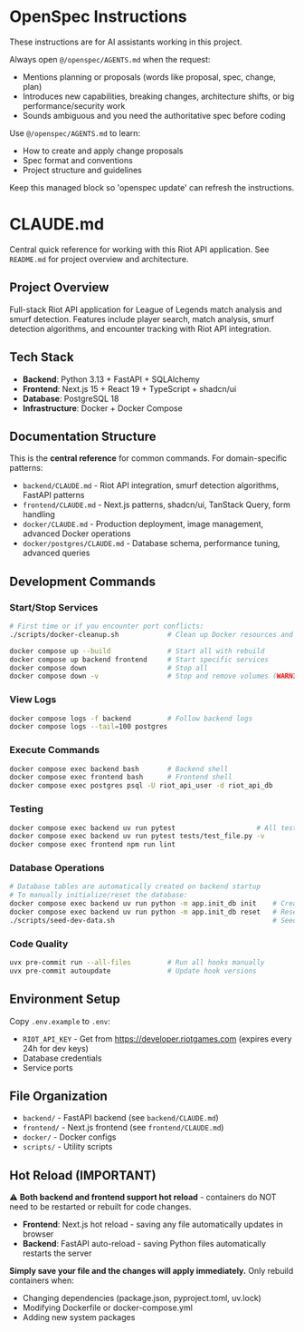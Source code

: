<!-- OPENSPEC:START -->
# OpenSpec Instructions

These instructions are for AI assistants working in this project.

Always open `@/openspec/AGENTS.md` when the request:
- Mentions planning or proposals (words like proposal, spec, change, plan)
- Introduces new capabilities, breaking changes, architecture shifts, or big performance/security work
- Sounds ambiguous and you need the authoritative spec before coding

Use `@/openspec/AGENTS.md` to learn:
- How to create and apply change proposals
- Spec format and conventions
- Project structure and guidelines

Keep this managed block so 'openspec update' can refresh the instructions.

<!-- OPENSPEC:END -->

# CLAUDE.md

Central quick reference for working with this Riot API application. See `README.md` for project overview and architecture.

## Project Overview

Full-stack Riot API application for League of Legends match analysis and smurf detection. Features include player search, match analysis, smurf detection algorithms, and encounter tracking with Riot API integration.

## Tech Stack
- **Backend**: Python 3.13 + FastAPI + SQLAlchemy
- **Frontend**: Next.js 15 + React 19 + TypeScript + shadcn/ui
- **Database**: PostgreSQL 18
- **Infrastructure**: Docker + Docker Compose

## Documentation Structure
This is the **central reference** for common commands. For domain-specific patterns:
- `backend/CLAUDE.md` - Riot API integration, smurf detection algorithms, FastAPI patterns
- `frontend/CLAUDE.md` - Next.js patterns, shadcn/ui, TanStack Query, form handling
- `docker/CLAUDE.md` - Production deployment, image management, advanced Docker operations
- `docker/postgres/CLAUDE.md` - Database schema, performance tuning, advanced queries

## Development Commands

### Start/Stop Services
```bash
# First time or if you encounter port conflicts:
./scripts/docker-cleanup.sh            # Clean up Docker resources and stop local PostgreSQL

docker compose up --build              # Start all with rebuild
docker compose up backend frontend     # Start specific services
docker compose down                    # Stop all
docker compose down -v                 # Stop and remove volumes (WARNING: deletes data)
```

### View Logs
```bash
docker compose logs -f backend         # Follow backend logs
docker compose logs --tail=100 postgres
```

### Execute Commands
```bash
docker compose exec backend bash       # Backend shell
docker compose exec frontend bash      # Frontend shell
docker compose exec postgres psql -U riot_api_user -d riot_api_db
```

### Testing
```bash
docker compose exec backend uv run pytest                    # All tests
docker compose exec backend uv run pytest tests/test_file.py -v
docker compose exec frontend npm run lint
```

### Database Operations
```bash
# Database tables are automatically created on backend startup
# To manually initialize/reset the database:
docker compose exec backend uv run python -m app.init_db init    # Create tables
docker compose exec backend uv run python -m app.init_db reset   # Reset database (WARNING: deletes data)
./scripts/seed-dev-data.sh                                       # Seed test data
```

### Code Quality
```bash
uvx pre-commit run --all-files         # Run all hooks manually
uvx pre-commit autoupdate              # Update hook versions
```

## Environment Setup
Copy `.env.example` to `.env`:
- `RIOT_API_KEY` - Get from https://developer.riotgames.com (expires every 24h for dev keys)
- Database credentials
- Service ports

## File Organization
- `backend/` - FastAPI backend (see `backend/CLAUDE.md`)
- `frontend/` - Next.js frontend (see `frontend/CLAUDE.md`)
- `docker/` - Docker configs
- `scripts/` - Utility scripts

## Hot Reload (IMPORTANT)

⚠️ **Both backend and frontend support hot reload** - containers do NOT need to be restarted or rebuilt for code changes.

- **Frontend**: Next.js hot reload - saving any file automatically updates in browser
- **Backend**: FastAPI auto-reload - saving Python files automatically restarts the server

**Simply save your file and the changes will apply immediately.** Only rebuild containers when:
- Changing dependencies (package.json, pyproject.toml, uv.lock)
- Modifying Dockerfile or docker-compose.yml
- Adding new system packages
